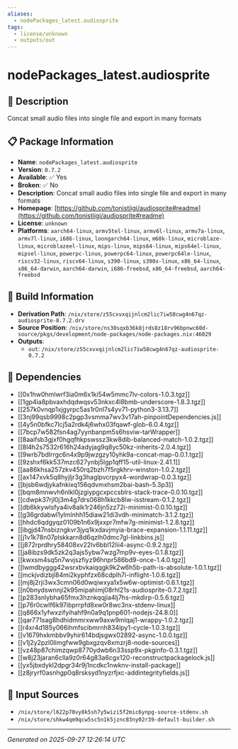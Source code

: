 ```yaml
---
aliases:
  - nodePackages_latest.audiosprite
tags:
  - license/unknown
  - outputs/out
---
```


# nodePackages_latest.audiosprite

## 📝 Description

Concat small audio files into single file and export in many formats

## 📋 Package Information

- **Name**: `nodePackages_latest.audiosprite`
- **Version**: `0.7.2`
- **Available**: ✅ Yes
- **Broken**: ✅ No
- **Description**: Concat small audio files into single file and export in many formats
- **Homepage**: [https://github.com/tonistiigi/audiosprite#readme](https://github.com/tonistiigi/audiosprite#readme)
- **License**: `unknown`
- **Platforms**: `aarch64-linux`, `armv5tel-linux`, `armv6l-linux`, `armv7a-linux`, `armv7l-linux`, `i686-linux`, `loongarch64-linux`, `m68k-linux`, `microblaze-linux`, `microblazeel-linux`, `mips-linux`, `mips64-linux`, `mips64el-linux`, `mipsel-linux`, `powerpc-linux`, `powerpc64-linux`, `powerpc64le-linux`, `riscv32-linux`, `riscv64-linux`, `s390-linux`, `s390x-linux`, `x86_64-linux`, `x86_64-darwin`, `aarch64-darwin`, `i686-freebsd`, `x86_64-freebsd`, `aarch64-freebsd`

## 🔧 Build Information

- **Derivation Path**: `/nix/store/z55cxvxqijnlcm2lic7iw58cwg4n67qz-audiosprite-0.7.2.drv`
- **Source Position**: `/nix/store/ns30sqxb36k8jrds8z18rv96bpnwc60d-source/pkgs/development/node-packages/node-packages.nix:46029`
- **Outputs**:
  - `out`:  `/nix/store/z55cxvxqijnlcm2lic7iw58cwg4n67qz-audiosprite-0.7.2`

## 🔗 Dependencies

- [[0x1hw0hmlwrf3ia0m6x1ki54w5mmc7lv-colors-1.0.3.tgz]]
- [[1gp4ia8pbvaxhdqdwqsv53nkxc4l8bmb-underscore-1.8.3.tgz]]
- [[257k0vnqp1xjgyrpc5as1r0nl7s4yv71-python3-3.13.7]]
- [[3nj99qsb9998c2pgp3vsmma7wv3v17ah-pinpointDependencies.js]]
- [[4y5n0bfkc7lcj5a2rdk4j6whx03fqawf-glob-6.0.4.tgz]]
- [[7bcp7w582fsn4ag7yynbanpm5s6hsviw-tarWrapper]]
- [[8aaifsb3gjxf0hgqfhkpswssz3kw8dib-balanced-match-1.0.2.tgz]]
- [[8l4h2s7532r616h24adyjag9q8yc50kz-inherits-2.0.4.tgz]]
- [[9wrb7bdlrrgc6n4x9p9jwzgzy10yhk9a-concat-map-0.0.1.tgz]]
- [[9zshxf6kk537mzc627ynbj5lgp1qff15-util-linux-2.41.1]]
- [[aa86khsa257zkv450rq2bzh7f5rgkhrv-winston-1.0.2.tgz]]
- [[ax147xvk5q8hyjljr3g3haglpvcrpyx4-wordwrap-0.0.3.tgz]]
- [[bjsb6wdjykafnkixq156qdvmxhsm2bai-bash-5.3p3]]
- [[bqm8mnwvh6nlkl0jzgiypgcxpccsblrs-stack-trace-0.0.10.tgz]]
- [[cdwpk37rjl0j3m4g7drs068h1kkcb8lw-isstream-0.1.2.tgz]]
- [[db6kkywlsfya4iv8alk1r246jn5zz72i-minimist-0.0.10.tgz]]
- [[g36grdabwl1ylmlnhh15diaw21di3vdh-minimatch-3.1.2.tgz]]
- [[hhdc6qdgyqz0109b1n6x9jxxpr7mfw7g-minimist-1.2.8.tgz]]
- [[ibgjd47nsbizngkvr3jyq1kxdavjmyia-brace-expansion-1.1.11.tgz]]
- [[j1v1k78n07plskkarn8d6qzlh0dmc7gl-linkbins.js]]
- [[j872rprdhry58408xv22lv6bbl12lii4-async-0.9.2.tgz]]
- [[ja8ibzs9dk5zk2q3ajs5ybw7wzg7mp9v-eyes-0.1.8.tgz]]
- [[kwxsm4sq5n7wvjszfiyz96hnpr586bd9-once-1.4.0.tgz]]
- [[lwmdbyggg42wsrxbvkaiqqgk9k2w6h5b-path-is-absolute-1.0.1.tgz]]
- [[mckjvdizbjl84mi2kyphfzx68cdplh7i-inflight-1.0.6.tgz]]
- [[mj8j2rji3wx3cmn06d0wqiwxya1x5w6w-optimist-0.6.1.tgz]]
- [[n0bnydswnnji2k95mipahimj08rhl21s-audiosprite-0.7.2.tgz]]
- [[p283snlybha65fmx3hznkqqjia4lj7hs-mkdirp-0.5.6.tgz]]
- [[p76r0cwlf6k97ibprrpfd8xw0r8wc3nx-stdenv-linux]]
- [[q866x1yfwxzifyihahf9n0a9q1pnp601-nodejs-24.8.0]]
- [[qar771sag8hdhidmmrxww9axw9mlqaj1-wrappy-1.0.2.tgz]]
- [[r4xr4d185y066ihmfscibmrnh834lpy1-cycle-1.0.3.tgz]]
- [[v1679hxkmbbv9yhir614bdjsgwx02892-async-1.0.0.tgz]]
- [[v1j2y2pzl0limgfww9gbxgzqv8xmzrj8-node-sources]]
- [[vz48p87chimzqwp8770ydwb6n33ssp9x-pkginfo-0.3.1.tgz]]
- [[w8j23jaran6clla9z0r64g83a6cgx120-reconstructpackagelock.js]]
- [[yx5jbxdykl2dpgr34r9j1ncdkc1nwknv-install-package]]
- [[z8jryrf0asnhgp0q8rsksyd1nyzrfjxc-addintegrityfields.js]]

## 📁 Input Sources

- `/nix/store/l622p70vy8k5sh7y5wizi5f2mic6ynpg-source-stdenv.sh`
- `/nix/store/shkw4qm9qcw5sc5n1k5jznc83ny02r39-default-builder.sh`

---
*Generated on 2025-09-27 12:26:14 UTC*

